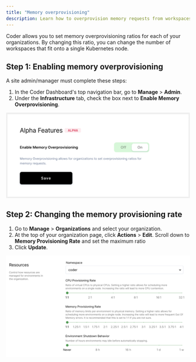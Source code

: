 ```yaml
---
title: "Memory overprovisioning"
description: Learn how to overprovision memory requests from workspaces.
---
```


Coder allows you to set memory overprovisioning ratios for each of your
organizations. By changing this ratio, you can change the number of workspaces
that fit onto a single Kubernetes node.

## Step 1: Enabling memory overprovisioning

A site admin/manager must complete these steps:

1. In the Coder Dashboard's top navigation bar, go to **Manage** > **Admin**.
1. Under the **Infrastructure** tab, check the box next to **Enable Memory
   Overprovisioning**.

![Enable memory overprovisioning](../../assets/enable-memory-overprovisioning.png)

## Step 2: Changing the memory provisioning rate

1. Go to **Manage** > **Organizations** and select your organization.
1. At the top of your organization page, click **Actions** > **Edit**. Scroll
   down to **Memory Provisioning Rate** and set the maximum ratio
1. Click **Update**.

![Set memory overprovisioning ratios](../../assets/set-memory-ratios.png)
